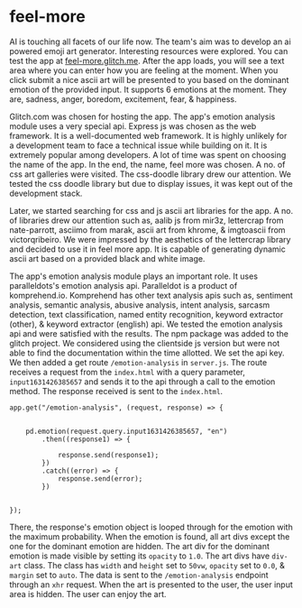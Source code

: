 # feel-more
AI is touching all facets of our life now. The team's aim was to develop an ai powered emoji art generator. Interesting resources were explored. You can test the app at [feel-more.glitch.me](https://feel-more.glitch.me/). After the app loads, you will see a text area where you can enter how you are feeling at the moment. When you click submit a nice ascii art will be presented to you based on the dominant emotion of the provided input. It supports 6 emotions at the moment. They are, sadness, anger, boredom, excitement, fear, & happiness.

Glitch.com was chosen for hosting the app. The app's emotion analysis module uses a very special api. Express js was chosen as the web framework.  It is a well-documented web framework. It is highly unlikely for a development team to face a technical issue while building on it. It is extremely popular among developers. A lot of time was spent on choosing the name of the app. In the end, the name, feel more was chosen. A no. of css art galleries were visited. The css-doodle library drew our attention. We tested the css doodle library but due to display issues, it was kept out of the development stack. 

Later, we started searching for css and js ascii art libraries for the app. A no. of libraries drew our attention such as, aalib js from mir3z, lettercrap from nate-parrott, asciimo from marak, ascii art from khrome, & imgtoascii from victorqribeiro. We were impressed by the aesthetics of the lettercrap library and decided to use it in feel more app. It is capable of generating dynamic ascii art based on a provided black and white image. 

The app's emotion analysis module plays an important role. It uses paralleldots's emotion analysis api. Paralleldot is a product of komprehend.io. Komprehend has other text analysis apis such as, sentiment analysis, semantic analysis, abusive analysis, intent analysis, sarcasm detection, text classification, named entity recognition, keyword extractor (other), & keyword extractor (english) api. We tested the emotion analysis api and were satisfied with the results. The npm package was added to the glitch project. We considered using the clientside js version but were not able to find the documentation within the time allotted. We set the api key. We then added a get route ```/emotion-analysis``` in ```server.js```. The route receives a request from the ```index.html``` with a query parameter, ```input1631426385657``` and sends it to the api through a call to the emotion method. The response received is sent to the ```index.html```.  
```
app.get("/emotion-analysis", (request, response) => {


    pd.emotion(request.query.input1631426385657, "en")
        .then((response1) => {

            response.send(response1);
        })
        .catch((error) => {
            response.send(error);
        })


});
```

There, the response's emotion object is looped through for the emotion with the maximum probability. When the emotion is found, all art divs except the one for the dominant emotion are hidden. The art div for the dominant emotion is made visible by setting its ```opacity``` to ```1.0```. The art divs have ```div-art``` class. The class has ```width``` and ```height``` set to ```50vw```, ```opacity``` set to ```0.0```, & ```margin``` set to ```auto```. The data is sent to the ```/emotion-analysis``` endpoint through an ```xhr``` request. When the art is presented to the user, the user input area is hidden. The user can enjoy the art.
